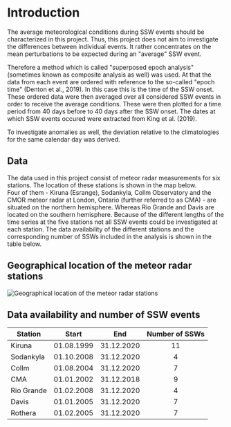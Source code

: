 # Introduction


The average meteorological conditions during SSW events should be characterized in this project. Thus, this project does not aim to investigate the differences between individual events. It rather concentrates on the mean perturbations to be expected during an "average" SSW event.

Therefore a method which is called "superposed epoch analysis" (sometimes known as composite analysis as well) was used. At that the data from each event are ordered with reference to the so-called "epoch time" (Denton et al., 2019). In this case this is the time of the SSW onset. These ordered data were then averaged over all considered SSW events in order to receive the average conditions. These were then plotted for a time period from 40 days before to 40 days after the SSW onset. The dates at which SSW events occured were extracted from King et al. (2019).

To investigate anomalies as well, the deviation relative to the climatologies for the same calendar day was derived.


## Data


The data used in this project consist of meteor radar measurements for six stations. The location of these stations is shown in the map below.<br>
Four of them - Kiruna (Esrange), Sodankyla, Collm Observatory and the CMOR meteor radar at London, Ontario (further referred to as CMA) - are situated on the northern hemisphere. Whereas Rio Grande and Davis are located on the southern hemisphere. Because of the different lengths of the time series at the five stations not all SSW events could be investigated at each station. The data availability of the different stations and the corresponding number of SSWs included in the analysis is shown in the table below.


## Geographical location of the meteor radar stations


![Geographical location of the meteor radar stations](station_map_cropped.png)


## Data availability and number of SSW events


<table width="75%" align="center">
  <thead>
    <tr>
      <th>Station</th>
      <th style="text-align: center">Start</th>
      <th style="text-align: center">End</th>
      <th style="text-align: center">Number of SSWs</th>
    </tr>
  </thead>
  <tbody>
    <tr>
      <td>Kiruna</td>
      <td style="text-align: center">01.08.1999</td>
      <td style="text-align: center">31.12.2020</td>
      <td style="text-align: center">11</td>
    </tr>
    <tr>
      <td>Sodankyla</td>
      <td style="text-align: center">01.10.2008</td>
      <td style="text-align: center">31.12.2020</td>
      <td style="text-align: center">4</td>
    </tr>
    <tr>
      <td>Collm</td>
      <td style="text-align: center">01.08.2004</td>
      <td style="text-align: center">31.12.2020</td>
      <td style="text-align: center">7</td>
    </tr>
    <tr>
      <td>CMA</td>
      <td style="text-align: center">01.01.2002</td>
      <td style="text-align: center">31.12.2018</td>
      <td style="text-align: center">9</td>
    </tr>
    <tr>
      <td>Rio Grande</td>
      <td style="text-align: center">01.02.2008</td>
      <td style="text-align: center">31.12.2020</td>
      <td style="text-align: center">4</td>
    </tr>
    <tr>
      <td>Davis</td>
      <td style="text-align: center">01.01.2005</td>
      <td style="text-align: center">31.12.2020</td>
      <td style="text-align: center">7</td>
    </tr>
    <tr>
      <td>Rothera</td>
      <td style="text-align: center">01.02.2005</td>
      <td style="text-align: center">31.12.2020</td>
      <td style="text-align: center">7</td>
    </tr>
  </tbody>
</table>
